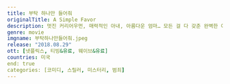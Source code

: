 ```yaml
---
title: 부탁 하나만 들어줘
originalTitle: A Simple Favor
description: 멋진 커리어우먼, 매력적인 아내, 아름다운 엄마… 모든 걸 다 갖춘 완벽한 여자 에밀리가 사라졌다. 그리고 발견된 시체… 모든 것이 내 것이 됐다고 생각한 순간. 에밀리가 돌아왔다!
genre: movie
imgname: 부탁하나만들어줘.jpeg
release: "2018.08.29"
ott: [넷플릭스, 티빙&유료, 웨이브&유료]
countries: 미국
end: true
categories: [코미디, 스릴러, 미스터리, 범죄]
---
```

